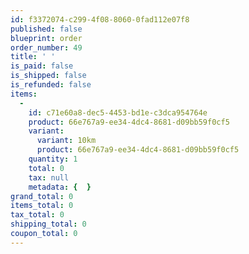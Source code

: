 ```yaml
---
id: f3372074-c299-4f08-8060-0fad112e07f8
published: false
blueprint: order
order_number: 49
title: ' '
is_paid: false
is_shipped: false
is_refunded: false
items:
  -
    id: c71e60a8-dec5-4453-bd1e-c3dca954764e
    product: 66e767a9-ee34-4dc4-8681-d09bb59f0cf5
    variant:
      variant: 10km
      product: 66e767a9-ee34-4dc4-8681-d09bb59f0cf5
    quantity: 1
    total: 0
    tax: null
    metadata: {  }
grand_total: 0
items_total: 0
tax_total: 0
shipping_total: 0
coupon_total: 0
---
```

